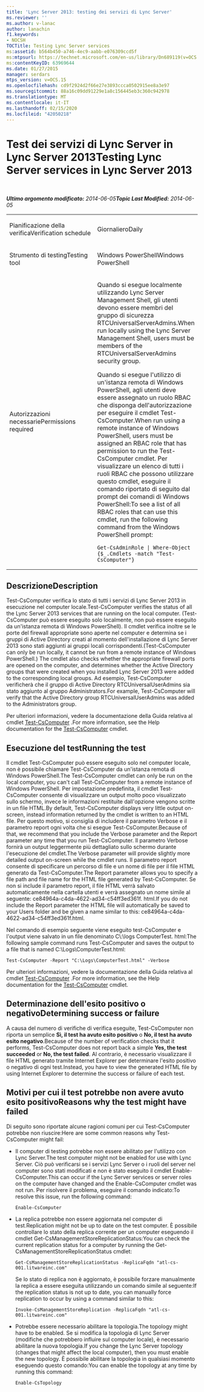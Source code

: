 ```yaml
---
title: 'Lync Server 2013: testing dei servizi di Lync Server'
ms.reviewer: ''
ms.author: v-lanac
author: lanachin
f1.keywords:
- NOCSH
TOCTitle: Testing Lync Server services
ms:assetid: b564b450-a746-4ec9-aabb-e076309ccd5f
ms:mtpsurl: https://technet.microsoft.com/en-us/library/Dn689119(v=OCS.15)
ms:contentKeyID: 63969644
ms.date: 01/27/2015
manager: serdars
mtps_version: v=OCS.15
ms.openlocfilehash: cd9f2924d2f66e27e3893ccca0502915ee8a3e97
ms.sourcegitcommit: 88a16c09dd91229e1a8c156445eb3c360c942978
ms.translationtype: MT
ms.contentlocale: it-IT
ms.lasthandoff: 02/15/2020
ms.locfileid: "42050218"
---
```

<div data-xmlns="http://www.w3.org/1999/xhtml">

<div class="topic" data-xmlns="http://www.w3.org/1999/xhtml" data-msxsl="urn:schemas-microsoft-com:xslt" data-cs="http://msdn.microsoft.com/">

<div data-asp="http://msdn2.microsoft.com/asp">

# <a name="testing-lync-server-services-in-lync-server-2013"></a><span data-ttu-id="8c5e4-102">Test dei servizi di Lync Server in Lync Server 2013</span><span class="sxs-lookup"><span data-stu-id="8c5e4-102">Testing Lync Server services in Lync Server 2013</span></span>

</div>

<div id="mainSection">

<div id="mainBody">

<span> </span>

<span data-ttu-id="8c5e4-103">_**Ultimo argomento modificato:** 2014-06-05_</span><span class="sxs-lookup"><span data-stu-id="8c5e4-103">_**Topic Last Modified:** 2014-06-05_</span></span>


<table>
<colgroup>
<col style="width: 50%" />
<col style="width: 50%" />
</colgroup>
<tbody>
<tr class="odd">
<td><p><span data-ttu-id="8c5e4-104">Pianificazione della verifica</span><span class="sxs-lookup"><span data-stu-id="8c5e4-104">Verification schedule</span></span></p></td>
<td><p><span data-ttu-id="8c5e4-105">Giornaliero</span><span class="sxs-lookup"><span data-stu-id="8c5e4-105">Daily</span></span></p></td>
</tr>
<tr class="even">
<td><p><span data-ttu-id="8c5e4-106">Strumento di testing</span><span class="sxs-lookup"><span data-stu-id="8c5e4-106">Testing tool</span></span></p></td>
<td><p><span data-ttu-id="8c5e4-107">Windows PowerShell</span><span class="sxs-lookup"><span data-stu-id="8c5e4-107">Windows PowerShell</span></span></p></td>
</tr>
<tr class="odd">
<td><p><span data-ttu-id="8c5e4-108">Autorizzazioni necessarie</span><span class="sxs-lookup"><span data-stu-id="8c5e4-108">Permissions required</span></span></p></td>
<td><p><span data-ttu-id="8c5e4-109">Quando si esegue localmente utilizzando Lync Server Management Shell, gli utenti devono essere membri del gruppo di sicurezza RTCUniversalServerAdmins.</span><span class="sxs-lookup"><span data-stu-id="8c5e4-109">When run locally using the Lync Server Management Shell, users must be members of the RTCUniversalServerAdmins security group.</span></span></p>
<p><span data-ttu-id="8c5e4-110">Quando si esegue l'utilizzo di un'istanza remota di Windows PowerShell, agli utenti deve essere assegnato un ruolo RBAC che disponga dell'autorizzazione per eseguire il cmdlet Test-CsComputer.</span><span class="sxs-lookup"><span data-stu-id="8c5e4-110">When run using a remote instance of Windows PowerShell, users must be assigned an RBAC role that has permission to run the Test-CsComputer cmdlet.</span></span> <span data-ttu-id="8c5e4-111">Per visualizzare un elenco di tutti i ruoli RBAC che possono utilizzare questo cmdlet, eseguire il comando riportato di seguito dal prompt dei comandi di Windows PowerShell:</span><span class="sxs-lookup"><span data-stu-id="8c5e4-111">To see a list of all RBAC roles that can use this cmdlet, run the following command from the Windows PowerShell prompt:</span></span></p>
<pre><code>Get-CsAdminRole | Where-Object {$_.Cmdlets -match &quot;Test-CsComputer&quot;}</code></pre></td>
</tr>
</tbody>
</table>


<div>

## <a name="description"></a><span data-ttu-id="8c5e4-112">Descrizione</span><span class="sxs-lookup"><span data-stu-id="8c5e4-112">Description</span></span>

<span data-ttu-id="8c5e4-113">Test-CsComputer verifica lo stato di tutti i servizi di Lync Server 2013 in esecuzione nel computer locale.</span><span class="sxs-lookup"><span data-stu-id="8c5e4-113">Test-CsComputer verifies the status of all the Lync Server 2013 services that are running on the local computer.</span></span> <span data-ttu-id="8c5e4-114">(Test-CsComputer può essere eseguito solo localmente, non può essere eseguito da un'istanza remota di Windows PowerShell). Il cmdlet verifica inoltre se le porte del firewall appropriate sono aperte nel computer e determina se i gruppi di Active Directory creati al momento dell'installazione di Lync Server 2013 sono stati aggiunti ai gruppi locali corrispondenti.</span><span class="sxs-lookup"><span data-stu-id="8c5e4-114">(Test-CsComputer can only be run locally, it cannot be run from a remote instance of Windows PowerShell.) The cmdlet also checks whether the appropriate firewall ports are opened on the computer, and determines whether the Active Directory groups that were created when you installed Lync Server 2013 were added to the corresponding local groups.</span></span> <span data-ttu-id="8c5e4-115">Ad esempio, Test-CsComputer verificherà che il gruppo di Active Directory RTCUniversalUserAdmins sia stato aggiunto al gruppo Administrators.</span><span class="sxs-lookup"><span data-stu-id="8c5e4-115">For example, Test-CsComputer will verify that the Active Directory group RTCUniversalUserAdmins was added to the Administrators group.</span></span>

<span data-ttu-id="8c5e4-116">Per ulteriori informazioni, vedere la documentazione della Guida relativa al cmdlet [Test-CsComputer](https://docs.microsoft.com/powershell/module/skype/Test-CsComputer) .</span><span class="sxs-lookup"><span data-stu-id="8c5e4-116">For more information, see the Help documentation for the [Test-CsComputer](https://docs.microsoft.com/powershell/module/skype/Test-CsComputer) cmdlet.</span></span>

</div>

<div>

## <a name="running-the-test"></a><span data-ttu-id="8c5e4-117">Esecuzione del test</span><span class="sxs-lookup"><span data-stu-id="8c5e4-117">Running the test</span></span>

<span data-ttu-id="8c5e4-118">Il cmdlet Test-CsComputer può essere eseguito solo nel computer locale, non è possibile chiamare Test-CsComputer da un'istanza remota di Windows PowerShell.</span><span class="sxs-lookup"><span data-stu-id="8c5e4-118">The Test-CsComputer cmdlet can only be run on the local computer, you can't call Test-CsComputer from a remote instance of Windows PowerShell.</span></span> <span data-ttu-id="8c5e4-119">Per impostazione predefinita, il cmdlet Test-CsComputer consente di visualizzare un output molto poco visualizzato sullo schermo, invece le informazioni restituite dall'opzione vengono scritte in un file HTML.</span><span class="sxs-lookup"><span data-stu-id="8c5e4-119">By default, Test-CsComputer displays very little output on-screen, instead information returned by the cmdlet is written to an HTML file.</span></span> <span data-ttu-id="8c5e4-120">Per questo motivo, si consiglia di includere il parametro Verbose e il parametro report ogni volta che si esegue Test-CsComputer.</span><span class="sxs-lookup"><span data-stu-id="8c5e4-120">Because of that, we recommend that you include the Verbose parameter and the Report parameter any time that you run Test-CsComputer.</span></span> <span data-ttu-id="8c5e4-121">Il parametro Verbose fornirà un output leggermente più dettagliato sullo schermo durante l'esecuzione del cmdlet.</span><span class="sxs-lookup"><span data-stu-id="8c5e4-121">The Verbose parameter will provide slightly more detailed output on-screen while the cmdlet runs.</span></span> <span data-ttu-id="8c5e4-122">Il parametro report consente di specificare un percorso di file e un nome di file per il file HTML generato da Test-CsComputer.</span><span class="sxs-lookup"><span data-stu-id="8c5e4-122">The Report parameter allows you to specify a file path and file name for the HTML file generated by Test-CsComputer.</span></span> <span data-ttu-id="8c5e4-123">Se non si include il parametro report, il file HTML verrà salvato automaticamente nella cartella utenti e verrà assegnato un nome simile al seguente: ce84964a-c4da-4622-ad34-c54ff3ed361f. html.</span><span class="sxs-lookup"><span data-stu-id="8c5e4-123">If you do not include the Report parameter the HTML file will automatically be saved to your Users folder and be given a name similar to this: ce84964a-c4da-4622-ad34-c54ff3ed361f.html.</span></span>

<span data-ttu-id="8c5e4-124">Nel comando di esempio seguente viene eseguito test-CsComputer e l'output viene salvato in un file denominato C\\:\\logs ComputerTest. html:</span><span class="sxs-lookup"><span data-stu-id="8c5e4-124">The following sample command runs Test-CsComputer and saves the output to a file that is named C:\\Logs\\ComputerTest.html:</span></span>

    Test-CsComputer -Report "C:\Logs\ComputerTest.html" -Verbose

<span data-ttu-id="8c5e4-125">Per ulteriori informazioni, vedere la documentazione della Guida relativa al cmdlet [Test-CsComputer](https://docs.microsoft.com/powershell/module/skype/Test-CsComputer) .</span><span class="sxs-lookup"><span data-stu-id="8c5e4-125">For more information, see the Help documentation for the [Test-CsComputer](https://docs.microsoft.com/powershell/module/skype/Test-CsComputer) cmdlet.</span></span>

</div>

<div>

## <a name="determining-success-or-failure"></a><span data-ttu-id="8c5e4-126">Determinazione dell'esito positivo o negativo</span><span class="sxs-lookup"><span data-stu-id="8c5e4-126">Determining success or failure</span></span>

<span data-ttu-id="8c5e4-127">A causa del numero di verifiche di verifica eseguite, Test-CsComputer non riporta un semplice **Sì, il test ha avuto esito positivo** o **No, il test ha avuto esito negativo**.</span><span class="sxs-lookup"><span data-stu-id="8c5e4-127">Because of the number of verification checks that it performs, Test-CsComputer does not report back a simple **Yes, the test succeeded** or **No, the test failed**.</span></span> <span data-ttu-id="8c5e4-128">Al contrario, è necessario visualizzare il file HTML generato tramite Internet Explorer per determinare l'esito positivo o negativo di ogni test.</span><span class="sxs-lookup"><span data-stu-id="8c5e4-128">Instead, you have to view the generated HTML file by using Internet Explorer to determine the success or failure of each test.</span></span>

</div>

<div>

## <a name="reasons-why-the-test-might-have-failed"></a><span data-ttu-id="8c5e4-129">Motivi per cui il test potrebbe non avere avuto esito positivo</span><span class="sxs-lookup"><span data-stu-id="8c5e4-129">Reasons why the test might have failed</span></span>

<span data-ttu-id="8c5e4-130">Di seguito sono riportate alcune ragioni comuni per cui Test-CsComputer potrebbe non riuscire:</span><span class="sxs-lookup"><span data-stu-id="8c5e4-130">Here are some common reasons why Test-CsComputer might fail:</span></span>

  - <span data-ttu-id="8c5e4-131">Il computer di testing potrebbe non essere abilitato per l'utilizzo con Lync Server.</span><span class="sxs-lookup"><span data-stu-id="8c5e4-131">The test computer might not be enabled for use with Lync Server.</span></span> <span data-ttu-id="8c5e4-132">Ciò può verificarsi se i servizi Lync Server o i ruoli del server nel computer sono stati modificati e non è stato eseguito il cmdlet Enable-CsComputer.</span><span class="sxs-lookup"><span data-stu-id="8c5e4-132">This can occur if the Lync Server services or server roles on the computer have changed and the Enable-CsComputer cmdlet was not run.</span></span> <span data-ttu-id="8c5e4-133">Per risolvere il problema, eseguire il comando indicato:</span><span class="sxs-lookup"><span data-stu-id="8c5e4-133">To resolve this issue, run the following command:</span></span>
    
        Enable-CsComputer

  - <span data-ttu-id="8c5e4-134">La replica potrebbe non essere aggiornata nel computer di test.</span><span class="sxs-lookup"><span data-stu-id="8c5e4-134">Replication might not be up to date on the test computer.</span></span> <span data-ttu-id="8c5e4-135">È possibile controllare lo stato della replica corrente per un computer eseguendo il cmdlet Get-CsManagementStoreReplicationStatus:</span><span class="sxs-lookup"><span data-stu-id="8c5e4-135">You can check the current replication status for a computer by running the Get-CsManagementStoreReplicationStatus cmdlet:</span></span>
    
        Get-CsManagementStoreReplicationStatus -ReplicaFqdn "atl-cs-001.litwareinc.com"
    
    <span data-ttu-id="8c5e4-136">Se lo stato di replica non è aggiornato, è possibile forzare manualmente la replica a essere eseguita utilizzando un comando simile al seguente:</span><span class="sxs-lookup"><span data-stu-id="8c5e4-136">If the replication status is not up to date, you can manually force replication to occur by using a command similar to this:</span></span>
    
        Invoke-CsManagementStoreReplication -ReplicaFqdn "atl-cs-001.litwareinc.com"

  - <span data-ttu-id="8c5e4-137">Potrebbe essere necessario abilitare la topologia.</span><span class="sxs-lookup"><span data-stu-id="8c5e4-137">The topology might have to be enabled.</span></span> <span data-ttu-id="8c5e4-138">Se si modifica la topologia di Lync Server (modifiche che potrebbero influire sul computer locale), è necessario abilitare la nuova topologia.</span><span class="sxs-lookup"><span data-stu-id="8c5e4-138">If you change the Lync Server topology (changes that might affect the local computer), then you must enable the new topology.</span></span> <span data-ttu-id="8c5e4-139">È possibile abilitare la topologia in qualsiasi momento eseguendo questo comando:</span><span class="sxs-lookup"><span data-stu-id="8c5e4-139">You can enable the topology at any time by running this command:</span></span>
    
        Enable-CsTopology

</div>

</div>

<span> </span>

</div>

</div>

</div>


